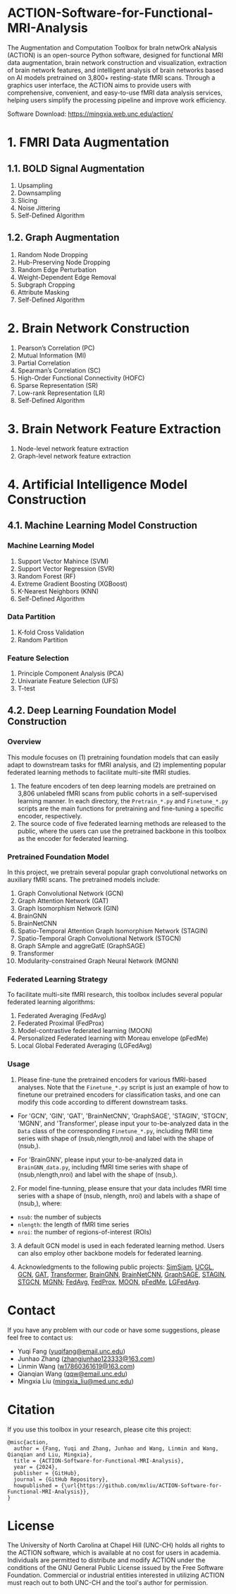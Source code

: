 [//]: # (References)
[//]: # (\bibliography{path/to/yout/references})


# ACTION-Software-for-Functional-MRI-Analysis

The Augmentation and Computation Toolbox for braIn netwOrk aNalysis (ACTION) is an open-source Python software, designed for functional MRI data augmentation, brain network construction and visualization, extraction of brain network features, and intelligent analysis of brain networks based on AI models pretrained on 3,800+ resting-state fMRI scans. 
Through a graphics user interface, the ACTION aims to provide users with comprehensive, convenient, and easy-to-use fMRI data analysis services, helping users simplify the processing pipeline and improve work efficiency.

Software Download: https://mingxia.web.unc.edu/action/

# 1. FMRI Data Augmentation
## 1.1. BOLD Signal Augmentation 

1. Upsampling
2. Downsampling
3. Slicing
4. Noise Jittering
5. Self-Defined Algorithm
 
## 1.2. Graph Augmentation

1. Random Node Dropping
2. Hub-Preserving Node Dropping
3. Random Edge Perturbation
4. Weight-Dependent Edge Removal
5. Subgraph Cropping
6. Attribute Masking
7. Self-Defined Algorithm

# 2. Brain Network Construction

1. Pearson’s Correlation (PC)
2. Mutual Information (MI)
3. Partial Correlation
4. Spearman’s Correlation (SC)
5. High-Order Functional Connectivity (HOFC)
6. Sparse Representation (SR)
7. Low-rank Representation (LR)
8. Self-Defined Algorithm

# 3. Brain Network Feature Extraction

1. Node-level network feature extraction
2. Graph-level network feature extraction
   
# 4. Artificial Intelligence Model Construction

## 4.1. Machine Learning Model Construction 
  
### Machine Learning Model

1. Support Vector Mahince (SVM)
2. Support Vector Regression (SVR)  
3. Random Forest (RF) 
4. Extreme Gradient Boosting (XGBoost)  
5. K-Nearest Neighbors (KNN)
6. Self-Defined Algorithm

### Data Partition
1. K-fold Cross Validation
2. Random Partition

### Feature Selection
1. Principle Component Analysis (PCA)
2. Univariate Feature Selection (UFS)
3. T-test

## 4.2. Deep Learning Foundation Model Construction

### Overview

This module focuses on (1) pretraining foundation models that can easily adapt to downstream tasks for fMRI analysis, and (2) implementing popular federated learning methods to facilitate multi-site fMRI studies. 
1. The feature encoders of ten deep learning models are pretrained on 3,806 unlabeled fMRI scans from public cohorts in a self-supervised learning manner. In each directory, the `Pretrain_*.py` and `Finetune_*.py` scripts are the main functions for pretraining and fine-tuning a specific encoder, respectively.
2. The source code of five federated learning methods are released to the public, where the users can use the pretrained backbone in this toolbox as the encoder for federated learning. 

### Pretrained Foundation Model

In this project, we pretrain several popular graph convolutional networks on auxiliary fMRI scans. The pretrained models include:

1. Graph Convolutional Network (GCN)
2. Graph Attention Network (GAT)
3. Graph Isomorphism Network (GIN)
4. BrainGNN
5. BrainNetCNN
6. Spatio-Temporal Attention Graph Isomorphism Network (STAGIN)
7. Spatio-Temporal Graph Convolutional Network (STGCN)
8. Graph SAmple and aggreGatE (GraphSAGE) 
9. Transformer
10. Modularity-constrained Graph Neural Network (MGNN)

### Federated Learning Strategy

To facilitate multi-site fMRI research, this toolbox includes several popular federated learning algorithms:
1. Federated Averaging (FedAvg)
2. Federated Proximal (FedProx)
3. Model-contrastive federated learning (MOON)
4. Personalized Federated learning with Moreau envelope (pFedMe)
5. Local Global Federated Averaging (LGFedAvg)

### Usage

1. Please fine-tune the pretrained encoders for various fMRI-based analyses.
Note that the `Finetune_*.py` script is just an example of how to finetune our pretrained encoders for classification tasks, and one can modify this code according to different downstream tasks.

- For 'GCN', 'GIN', 'GAT', 'BrainNetCNN', 'GraphSAGE', 'STAGIN', 'STGCN', 'MGNN', and 'Transformer', 
please input your to-be-analyzed data in the `Data` class of the corresponding `Finetune_*.py`,
including fMRI time series with shape of (nsub,nlength,nroi) and label with the shape of (nsub,).

- For 'BrainGNN', please input your to-be-analyzed data in `BrainGNN_data.py`,
including fMRI time series with shape of (nsub,nlength,nroi) and label with the shape of (nsub,).

2. For model fine-tunning, please ensure that your data includes fMRI time series with a shape of (nsub, nlength, nroi) and labels with a shape of (nsub,), where:
- `nsub`: the number of subjects
- `nlength`: the length of fMRI time series
- `nroi`: the number of regions-of-interest (ROIs)
 
3. A default GCN model is used in each federated learning method.
Users can also employ other backbone models for federated learning. 

4. Acknowledgments to the following public projects:
[SimSiam](https://github.com/facebookresearch/simsiam),
[UCGL](https://github.com/mxliu/Unsupervised-Contrastive-Graph-Learning),
[GCN](https://github.com/tkipf/gcn),
[GAT](https://github.com/gordicaleksa/pytorch-GAT),
[Transformer](https://github.com/gordicaleksa/pytorch-original-transformer/tree/main),
[BrainGNN](https://github.com/xxlya/BrainGNN_Pytorch),
[BrainNetCNN](https://github.com/nicofarr/brainnetcnnVis_pytorch/tree/master),
[GraphSAGE](https://github.com/williamleif/graphsage-simple),
[STAGIN](https://github.com/egyptdj/stagin),
[STGCN](https://github.com/sgadgil6/cnslab_fmri),
[MGNN](https://github.com/mxliu/Brain-Modularity-Prior-Modeling-for-fMRI-Analysis);
[FedAvg](https://github.com/shaoxiongji/federated-learning/tree/master),
[FedProx](https://github.com/mmendiet/FedAlign/blob/main/methods/fedprox.py),
[MOON](https://github.com/QinbinLi/MOON),
[pFedMe](https://github.com/CharlieDinh/pFedMe/tree/master),
[LGFedAvg](https://github.com/pliang279/LG-FedAvg).

# Contact
If you have any problem with our code or have some suggestions, please feel free to contact us: 

- Yuqi Fang (yuqifang@email.unc.edu)
- Junhao Zhang (zhangjunhao123333@163.com)
- Linmin Wang (w17860361619@163.com)
- Qianqian Wang (qqw@email.unc.edu)
- Mingxia Liu (mingxia_liu@med.unc.edu)


# Citation
If you use this toolbox in your research, please cite this project:

```
@misc{action,
  author = {Fang, Yuqi and Zhang, Junhao and Wang, Linmin and Wang, Qianqian and Liu, Mingxia},  
  title = {ACTION-Software-for-Functional-MRI-Analysis},  
  year = {2024},  
  publisher = {GitHub},
  journal = {GitHub Repository},  
  howpublished = {\url{https://github.com/mxliu/ACTION-Software-for-Functional-MRI-Analysis}},  
}
```


# License
The University of North Carolina at Chapel Hill (UNC-CH) holds all rights to the ACTION software, which is available at no cost for users in academia. 
Individuals are permitted to distribute and modify ACTION under the conditions of the GNU General Public License issued by the Free Software Foundation. 
Commercial or industrial entities interested in utilizing ACTION must reach out to both UNC-CH and the tool's author for permission.  

